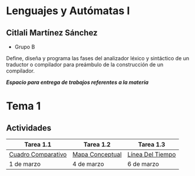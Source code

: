 # Lenguajes y Autómatas I #

## Citlali Martínez Sánchez ##
- Grupo B

Define, diseña y programa las fases del analizador léxico y sintáctico de un traductor o compilador para preámbulo de la construcción de un compilador.

***Espacio para entrega de trabajos referentes a la materia***



# Tema 1
## Actividades

| Tarea 1.1     | Tarea 1.2 | Tarea 1.3 |
|------------------|--------------|--------------|
| [Cuadro Comparativo](https://github.com/CitlaliMartinez08/LenguajesYAutomatas/blob/master/Tareas_Tema1/Tarea1.1.pdf) | [Mapa Conceptual](https://github.com/CitlaliMartinez08/LenguajesYAutomatas/blob/master/Tareas_Tema1/Tarea1.2.pdf) | [Línea Del Tiempo](https://github.com/CitlaliMartinez08/LenguajesYAutomatas/blob/master/Tareas_Tema1/Tarea1.3.pdf) |
|1  de marzo|4 de marzo|6 de marzo|
